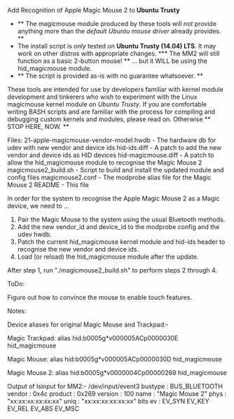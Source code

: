 Add Recognition of Apple Magic Mouse 2 to **Ubuntu Trusty**

* ** The magicmouse module produced by these tools will _not_ provide anything more than the _default Ubuntu mouse driver_ already provides. **
* The install script is _only_ tested on **Ubuntu Trusty (14.04) LTS**. It may work on other distros with appropriate changes. 
*** The MM2 will still function as a basic 2-button mouse! **
... but it WILL be using the hid_magicmouse module.
* ** The script is provided as-is with no guarantee whatsoever. **

These tools are intended for use by developers familiar with kernel module development and tinkerers who wish to experiment with the Linux magicmouse kernel module on _Ubuntu Trusty_. If you are comfortable writing BASH scripts and are familiar with the process for compiling and debugging custom kernels and modules, please read on. Otherwise ** STOP HERE, NOW. **



Files:
  21-apple-magicmouse-vendor-model.hwdb  -  The hardware db for udev with new vendor and device ids
  hid-ids.diff                           -  A patch to add the new vendor and device ids as HID devices
  hid-magicmouse.diff                    -  A patch to allow the hid_magicmouse module to recognise the Magic Mouse 2
  magicmouse2_build.sh                   -  Script to build and install the updated module and config files
  magicmouse2.conf                       -  The modprobe alias file for the Magic Mouse 2
  README                                 -  This file



In order for the system to recognise the Apple Magic Mouse 2 as a Magic device, we need to ...

  1. Pair the Magic Mouse to the system using the usual Bluetooth methods.
  2. Add the new vendor_id and device_id to the modprobe config and the udev hwdb.
  3. Patch the current hid_magicmouse kernel module and hid-ids header to recognise the new vendor and device ids.
  4. Load (or reload) the hid_magicmouse module after the update.

After step 1, run "./magicmouse2_build.sh" to perform steps 2 through 4.

ToDo:

Figure out how to convince the mouse to enable touch features.



Notes:

Device aliases for original Magic Mouse and Trackpad:-

Magic Trackpad: 
alias hid:b0005g*v000005ACp0000030E hid_magicmouse

Magic Mouse: 
alias hid:b0005g*v000005ACp0000030D hid_magicmouse

Magic Mouse 2: 
alias hid:b0005g*v0000004Cp00000269 hid_magicmouse


Output of lsinput for MM2:-
 /dev/input/event3
   bustype : BUS_BLUETOOTH
   vendor  : 0x4c
   product : 0x269
   version : 100
   name    : "Magic Mouse 2"
   phys    : "xx:xx:xx:xx:xx:xx"
   uniq    : "xx:xx:xx:xx:xx:xx"
   bits ev : EV_SYN EV_KEY EV_REL EV_ABS EV_MSC

